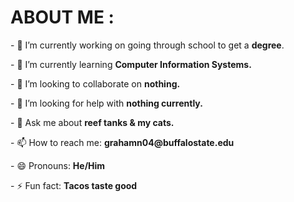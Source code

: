 <!--
**NicholasG128/NicholasG128** is a ✨ _special_ ✨ repository because its `README.md` (this file) appears on your GitHub profile.

Here are some ideas to get you started: --!>




<h1>ABOUT ME : </h1>

<p>- 🔭 I’m currently working on going through school to get a <b>degree</b>.</p>
<p>- 🌱 I’m currently learning <b>Computer Information Systems.</b></p>
<p>- 👯 I’m looking to collaborate on <b>nothing.</b></p>
<p>- 🤔 I’m looking for help with <b>nothing currently.</b></p>
<p>- 💬 Ask me about <b>reef tanks & my cats.</b></p>
<p>- 📫 How to reach me: <b>grahamn04@buffalostate.edu</b></p>
<p>- 😄 Pronouns: <b>He/Him</b></p>
<p>- ⚡ Fun fact: <b>Tacos taste good</b></p>

<img src "https://img.shields.io/badge/:badgeContent">

